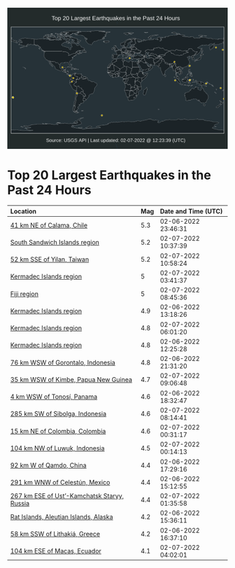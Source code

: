 ![Map](./map.png)

# Top 20 Largest Earthquakes in the Past 24 Hours

| Location | Mag | Date and Time (UTC) |
|:---|:---|:---|
| [41 km NE of Calama, Chile](https://earthquake.usgs.gov/earthquakes/eventpage/us7000gin7) | 5.3 | 02-06-2022 23:46:31 |
| [South Sandwich Islands region](https://earthquake.usgs.gov/earthquakes/eventpage/us7000git5) | 5.2 | 02-07-2022 10:37:39 |
| [52 km SSE of Yilan, Taiwan](https://earthquake.usgs.gov/earthquakes/eventpage/us7000gita) | 5.2 | 02-07-2022 10:58:24 |
| [Kermadec Islands region](https://earthquake.usgs.gov/earthquakes/eventpage/us7000girh) | 5 | 02-07-2022 03:41:37 |
| [Fiji region](https://earthquake.usgs.gov/earthquakes/eventpage/us7000gisx) | 5 | 02-07-2022 08:45:36 |
| [Kermadec Islands region](https://earthquake.usgs.gov/earthquakes/eventpage/us7000gigq) | 4.9 | 02-06-2022 13:18:26 |
| [Kermadec Islands region](https://earthquake.usgs.gov/earthquakes/eventpage/us7000gis6) | 4.8 | 02-07-2022 06:01:20 |
| [Kermadec Islands region](https://earthquake.usgs.gov/earthquakes/eventpage/us7000gigi) | 4.8 | 02-06-2022 12:25:28 |
| [76 km WSW of Gorontalo, Indonesia](https://earthquake.usgs.gov/earthquakes/eventpage/us7000gij9) | 4.8 | 02-06-2022 21:31:20 |
| [35 km WSW of Kimbe, Papua New Guinea](https://earthquake.usgs.gov/earthquakes/eventpage/us7000gisv) | 4.7 | 02-07-2022 09:06:48 |
| [4 km WSW of Tonosí, Panama](https://earthquake.usgs.gov/earthquakes/eventpage/us7000gii6) | 4.6 | 02-06-2022 18:32:47 |
| [285 km SW of Sibolga, Indonesia](https://earthquake.usgs.gov/earthquakes/eventpage/us7000gisq) | 4.6 | 02-07-2022 08:14:41 |
| [15 km NE of Colombia, Colombia](https://earthquake.usgs.gov/earthquakes/eventpage/us7000gipv) | 4.6 | 02-07-2022 00:31:17 |
| [104 km NW of Luwuk, Indonesia](https://earthquake.usgs.gov/earthquakes/eventpage/us7000gine) | 4.5 | 02-07-2022 00:14:13 |
| [92 km W of Qamdo, China](https://earthquake.usgs.gov/earthquakes/eventpage/us7000gihy) | 4.4 | 02-06-2022 17:29:16 |
| [291 km WNW of Celestún, Mexico](https://earthquake.usgs.gov/earthquakes/eventpage/us7000gih5) | 4.4 | 02-06-2022 15:12:55 |
| [267 km ESE of Ust’-Kamchatsk Staryy, Russia](https://earthquake.usgs.gov/earthquakes/eventpage/us7000giqz) | 4.4 | 02-07-2022 01:35:58 |
| [Rat Islands, Aleutian Islands, Alaska](https://earthquake.usgs.gov/earthquakes/eventpage/us7000gijf) | 4.2 | 02-06-2022 15:36:11 |
| [58 km SSW of Lithakiá, Greece](https://earthquake.usgs.gov/earthquakes/eventpage/us7000gihp) | 4.2 | 02-06-2022 16:37:10 |
| [104 km ESE of Macas, Ecuador](https://earthquake.usgs.gov/earthquakes/eventpage/us7000girm) | 4.1 | 02-07-2022 04:02:01 |
